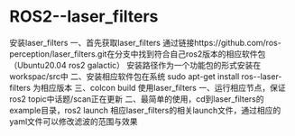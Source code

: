 # ROS2--laser_filters
安装laser_filters
一、首先获取laser_filters
通过链接https://github.com/ros-perception/laser_filters.git在分支中找到符合自己ros2版本的相应软件包（Ubuntu20.04 ros2 galactic）
安装路径作为一个功能包的形式安装在workspac/src中
二、安装相应软件包在系统
sudo apt-get install ros-<distro>-laser-filters
<distro>为相应版本
三、colcon build
使用laser_filters
一、运行相应节点，保证ros2 topic中话题/scan正在更新
二、最简单的使用，cd到laser_filters的example目录，ros2 launch 相应laser_filters的相关launch文件，通过相应的yaml文件可以修改滤波的范围与效果
